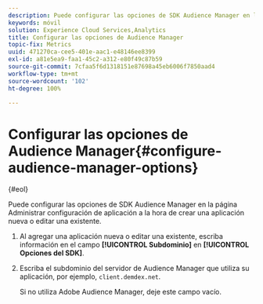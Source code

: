 ```yaml
---
description: Puede configurar las opciones de SDK Audience Manager en la página Administrar configuración de aplicación a la hora de crear una aplicación nueva o editar una existente.
keywords: móvil
solution: Experience Cloud Services,Analytics
title: Configurar las opciones de Audience Manager
topic-fix: Metrics
uuid: 471270ca-cee5-401e-aac1-e48146ee8399
exl-id: a81e5ea9-faa1-45c2-a312-e80f49c87b59
source-git-commit: 7cfaa5f6d1318151e87698a45eb6006f7850aad4
workflow-type: tm+mt
source-wordcount: '102'
ht-degree: 100%

---
```


# Configurar las opciones de Audience Manager{#configure-audience-manager-options}

{#eol}

Puede configurar las opciones de SDK Audience Manager en la página Administrar configuración de aplicación a la hora de crear una aplicación nueva o editar una existente.

1. Al agregar una aplicación nueva o editar una existente, escriba información en el campo **[!UICONTROL Subdominio]** en **[!UICONTROL Opciones del SDK]**.

1. Escriba el subdominio del servidor de Audience Manager que utiliza su aplicación, por ejemplo, `client.demdex.net`.

   Si no utiliza Adobe Audience Manager, deje este campo vacío.
